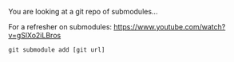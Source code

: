 You are looking at a git repo of submodules... 

For a refresher on submodules:  https://www.youtube.com/watch?v=gSlXo2iLBros

`git submodule add [git url]`
